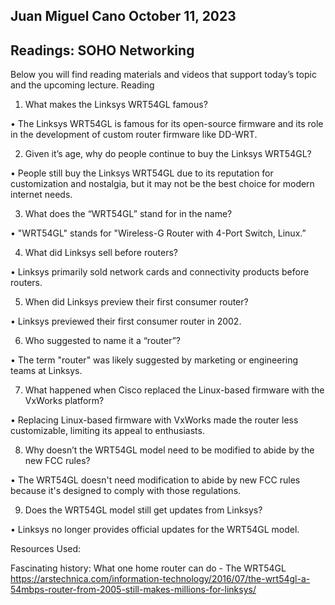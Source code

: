 ## Juan Miguel Cano						October 11, 2023

## Readings: SOHO Networking

Below you will find reading materials and videos that support today’s topic and the upcoming lecture.
Reading


1.	What makes the Linksys WRT54GL famous?

•	The Linksys WRT54GL is famous for its open-source firmware and its role in the development of custom router firmware like DD-WRT.

2.	Given it’s age, why do people continue to buy the Linksys WRT54GL?

•	People still buy the Linksys WRT54GL due to its reputation for customization and nostalgia, but it may not be the best choice for modern internet needs.

3.	What does the “WRT54GL” stand for in the name?

•	"WRT54GL" stands for "Wireless-G Router with 4-Port Switch, Linux.”

4.	What did Linksys sell before routers?

•	Linksys primarily sold network cards and connectivity products before routers.

5.	When did Linksys preview their first consumer router?

•	Linksys previewed their first consumer router in 2002.

6.	Who suggested to name it a “router”?

•	The term "router" was likely suggested by marketing or engineering teams at Linksys.

7.	What happened when Cisco replaced the Linux-based firmware with the VxWorks platform?

•	Replacing Linux-based firmware with VxWorks made the router less customizable, limiting its appeal to enthusiasts.

8.	Why doesn’t the WRT54GL model need to be modified to abide by the new FCC rules?

•	The WRT54GL doesn't need modification to abide by new FCC rules because it's designed to comply with those regulations.

9.	Does the WRT54GL model still get updates from Linksys?

•	Linksys no longer provides official updates for the WRT54GL model.

Resources Used:

Fascinating history: What one home router can do - The WRT54GL
 https://arstechnica.com/information-technology/2016/07/the-wrt54gl-a-54mbps-router-from-2005-still-makes-millions-for-linksys/




